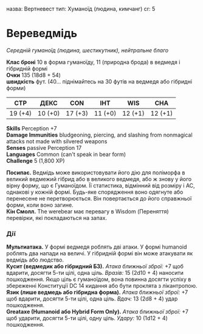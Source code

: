 назва: Вертневест тип: Хуманоїд (людина, кимчанг) cr: 5

# Вереведмідь
_Середній гуманоїд (людина, шестикутник), нейтральне благо_

**Клас броні** 10 в форма гуманоїду, 11 (природна брода) в ведмедя і гібридній формі    
**Очки** 135 (18d8 + 54)    
**швидкість** фут. (40... піднімайтесь на 30 футів на ведмедя або гібридні форми)

| СТР     | ДЕКС    | CON     | ІНТ     | WIS     | CHA     |
| ------- | ------- | ------- | ------- | ------- | ------- |
| 19 (+4) | 10 (+0) | 17 (+3) | 11 (+0) | 12 (+1) | 12 (+1) |

**Skills** Perception +7    
**Damage Immunities** bludgeoning, piercing, and slashing from nonmagical attacks not made with silvered weapons    
**Senses** passive Perception 17    
**Languages** Common (can't speak in bear form)    
**Challenge** 5 (1,800 XP)

**Посипає.** Ведмідь може використовувати його дію для поліморфа в великий ведмежий гібрид або в великого ведмедя, або ж знову у його вірну форму, що є Гуманоїдом. Її статистика, відмінний від розміру і АС, однакові у кожній формі. Будь-яке спорядження воно одягнуте або перенесене не перетворюється. Він повертається до його справжньої форми, коли воно загине.    
**Кін Смолл.** The werebear має перевагу в Wisdom (Переняття) перевірки, які покладаються на запах.

### Дії
**Мультиатака.** У формі ведмедя роблять дві атаки. У формі humanoid роблять два напади на величі. У гібридній формі він може атакувати як ведмідь або людство.    
**Кусит (ведмедик або гібридний БЗ).** _Атака ближньої зброї:_ +7 щоб вдарити, досягти 5-ти цілі, одна ціль. _Вразів:_ 15 (2d10 + 4) наносити пошкодження. Якщо ціль є гуманоїдом, вона повинна досягти успіху в збереженні Конституції DC 14 кидання або бути проклята з лікантропою.    
**Язик (лише ведмедь або гібридна форма).** _Атака ближньої зброї:_ +7 щоб вдарити, досягти 5-ти цілі, одна ціль. _Вдач:_ 13 (2d8 + 4) удар пошкодження.    
**Greataxe (Humanoid або Hybrid Form Only).** _Атака ближньої зброї:_ +7 щоб ударити, досягти 5-ти цілі, одну ціль. _Удару:_ 10 (1d12 + 4) пошкодження.
